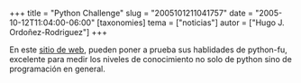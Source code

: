 +++
title = "Python Challenge"
slug = "2005101211041757"
date = "2005-10-12T11:04:00-06:00"
[taxonomies]
tema = ["noticias"]
autor = ["Hugo J. Ordoñez-Rodriguez"]
+++

En este [sitio de web](http://www.pythonchallenge.com/), pueden poner a
prueba sus hablidades de python-fu, excelente para medir los niveles de
conocimiento no solo de python sino de programación en general.


